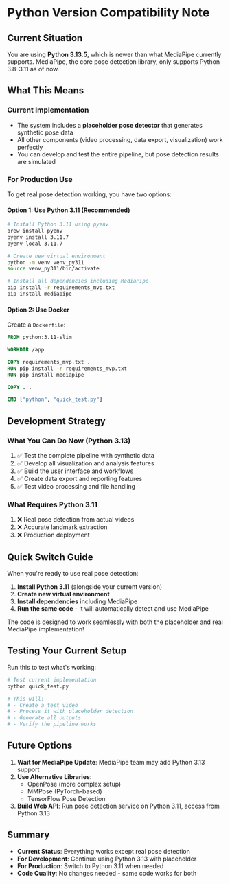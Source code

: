 # Python Version Compatibility Note

## Current Situation

You are using **Python 3.13.5**, which is newer than what MediaPipe currently supports. MediaPipe, the core pose detection library, only supports Python 3.8-3.11 as of now.

## What This Means

### Current Implementation
- The system includes a **placeholder pose detector** that generates synthetic pose data
- All other components (video processing, data export, visualization) work perfectly
- You can develop and test the entire pipeline, but pose detection results are simulated

### For Production Use
To get real pose detection working, you have two options:

#### Option 1: Use Python 3.11 (Recommended)
```bash
# Install Python 3.11 using pyenv
brew install pyenv
pyenv install 3.11.7
pyenv local 3.11.7

# Create new virtual environment
python -m venv venv_py311
source venv_py311/bin/activate

# Install all dependencies including MediaPipe
pip install -r requirements_mvp.txt
pip install mediapipe
```

#### Option 2: Use Docker
Create a `Dockerfile`:
```dockerfile
FROM python:3.11-slim

WORKDIR /app

COPY requirements_mvp.txt .
RUN pip install -r requirements_mvp.txt
RUN pip install mediapipe

COPY . .

CMD ["python", "quick_test.py"]
```

## Development Strategy

### What You Can Do Now (Python 3.13)
1. ✅ Test the complete pipeline with synthetic data
2. ✅ Develop all visualization and analysis features
3. ✅ Build the user interface and workflows
4. ✅ Create data export and reporting features
5. ✅ Test video processing and file handling

### What Requires Python 3.11
1. ❌ Real pose detection from actual videos
2. ❌ Accurate landmark extraction
3. ❌ Production deployment

## Quick Switch Guide

When you're ready to use real pose detection:

1. **Install Python 3.11** (alongside your current version)
2. **Create new virtual environment**
3. **Install dependencies** including MediaPipe
4. **Run the same code** - it will automatically detect and use MediaPipe

The code is designed to work seamlessly with both the placeholder and real MediaPipe implementation!

## Testing Your Current Setup

Run this to test what's working:
```bash
# Test current implementation
python quick_test.py

# This will:
# - Create a test video
# - Process it with placeholder detection
# - Generate all outputs
# - Verify the pipeline works
```

## Future Options

1. **Wait for MediaPipe Update**: MediaPipe team may add Python 3.13 support
2. **Use Alternative Libraries**: 
   - OpenPose (more complex setup)
   - MMPose (PyTorch-based)
   - TensorFlow Pose Detection
3. **Build Web API**: Run pose detection service on Python 3.11, access from Python 3.13

## Summary

- **Current Status**: Everything works except real pose detection
- **For Development**: Continue using Python 3.13 with placeholder
- **For Production**: Switch to Python 3.11 when needed
- **Code Quality**: No changes needed - same code works for both